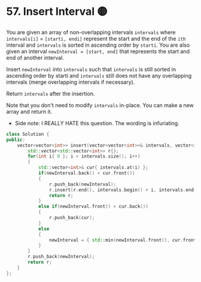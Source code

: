 # 57. Insert Interval 🟡

You are given an array of non-overlapping intervals ```intervals``` where ```intervals[i]``` = ```[starti, endi]``` represent the start and the end of the ```ith``` interval and ```intervals``` is sorted in ascending order by ```starti```. You are also given an interval ```newInterval = [start, end]``` that represents the start and end of another interval.

Insert ```newInterval``` into ```intervals``` such that ```intervals``` is still sorted in ascending order by starti and ```intervals``` still does not have any overlapping intervals (merge overlapping intervals if necessary).

Return ```intervals``` after the insertion.

Note that you don't need to modify ```intervals``` in-place. You can make a new array and return it.


 - Side note: I REALLY HATE this question. The wording is infuriating.
```cpp
class Solution {
public:
    vector<vector<int>> insert(vector<vector<int>>& intervals, vector<int>& newInterval) {
        std::vector<std::vector<int>> r{};
        for(int i{ 0 }; i < intervals.size(); i++)
        {
            std::vector<int>& cur{ intervals.at(i) };
            if(newInterval.back() < cur.front())
            {
                r.push_back(newInterval);
                r.insert(r.end(), intervals.begin() + i, intervals.end());
                return r;
            }
            else if(newInterval.front() > cur.back())
            {
                r.push_back(cur);
            }
            else
            {
                newInterval = { std::min(newInterval.front(), cur.front()), std::max(newInterval.back(), cur.back()) };
            }
        }
        r.push_back(newInterval);
        return r;
    }
};
```